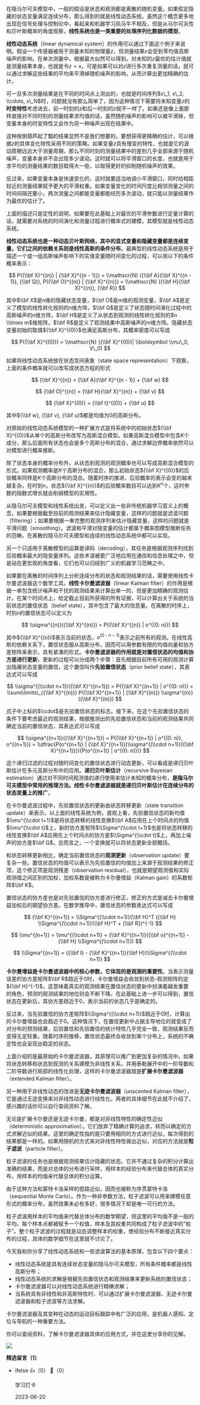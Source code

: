 在隐马尔可夫模型中，一般的假设是状态和观测都是离散的随机变量。如果假定隐藏的状态变量满足连续分布，那么得到的就是线性动态系统。虽然这个概念更多地出现在信号处理与控制论中，看起来和机器学习风马牛不相及，但是从马尔可夫性和贝叶斯概率的角度观察，**线性系统也是一类重要的处理序列化数据的模型**。

**线性动态系统**（linear dynamical system）的作用可以通过下面这个例子来说明。假设一个传感器被用于测量未知的物理量$z$，但测量结果$x$会受到零均值高斯噪声的影响。在单次测量中，根据最大似然可以得到，对未知的$z$最优的估计值就是测量结果本身，也就是令$z = x$。可是如果可以对$z$进行多次重复测量的话，就可以通过求解这些结果的平均来平滑掉随机噪声的影响，从而计算出更加精确的估计。

可一旦多次测量结果是在不同的时间点上测出的，也就是时间序列$x\_1, x\_2, \\cdots, x\_N$时，问题就没有那么简单了，因为这种情况下需要将未知变量$z$的**时变特性**考虑进去，前一时刻的$z$和后一时刻的$z$就不一样了。如果还是像上面那样直接对不同时刻的测量结果求均值的话，虽然随机噪声的影响可以被平滑掉，但变量本身的时变特性又会作为另一种噪声出现在结果中。

这种按倒葫芦起了瓢的结果显然不是我们想要的。要想获得更精确的估计，可以根据$z$的具体变化特性采用不同的策略。如果变量$z$具有慢变的特性，也就是它的波动周期远远大于测量周期，那么不同时刻的测量结果中的差别几乎全部来源于随机噪声，变量本身并不会出现多少波动。这时就可以将平滑窗口的长度，也就是用于求平均的测量结果的数目取得大一些，以取得更好的抑制随机噪声的效果。

反过来，如果变量本身是快速变化的，这时就要适当地调小平滑窗口，同时给相距较近的测量结果赋予更大的平滑权重。如果变量变化的时间尺度比相邻测量之间的时间间隔还要小，两次测量之间都能变量都能经历多次波动，就只能以测量结果作为最优的估计了。

上面的描述只是定性的说明，如果要在此基础上对最优的平滑参数进行定量计算的话，就需要对系统的时间演化和测量过程进行概率式的建模，其模型就是线性动态系统。

**线性动态系统也是一种动态贝叶斯网络，其中的显式变量和隐藏变量都是连续变量，它们之间的依赖关系则是线性高斯的条件分布**。最典型的线性动态系统是用于描述一个或一组高斯噪声影响下的实值变量随时间变化的过程，可以用以下的条件概率表示：

$$ P({\\bf X}^{(n)} | {\\bf X}^{(n - 1)}) = \\mathscr{N} ({\\bf A}{\\bf X}^{(n - 1)}, {\\bf Q}), P({\\bf O}^{(n)} | {\\bf X}^{(n)}) = \\mathscr{N} ({\\bf H}{\\bf X}^{(n)}, {\\bf R}) $$

其中$\\bf X$是$n$维的隐藏状态变量，$\\bf O$是$m$维的观测变量，$\\bf A$是定义了模型的线性转化规则的$n$维方阵，$\\bf Q$是定义了状态随时间演化过程中的高斯噪声的$n$维方阵，$\\bf H$是定义了从状态到观测的线性转化规则的$n \\times m$维矩阵，$\\bf R$是定义了观测结果中高斯噪声的$m$维方阵。隐藏状态变量初始的取值${\\bf X}^{(0)}$也满足高斯分布，其概率密度可以写成

$$ P({\\bf X}^{(0)}) = \\mathscr{N} ({\\bf X}^{(0)}| \\boldsymbol \\mu\_0, V\_0) $$

如果将线性动态系统放在状态空间表象（state space representation）下观察，上面的条件概率就可以改写成状态方程的形式

$$ {\\bf X}^{(n)} = {\\bf A}{\\bf X}^{(n - 1)} + {\\bf w} $$

$$ {\\bf O}^{(n)} = {\\bf H}{\\bf X}^{(n)} + {\\bf v} $$

$$ {\\bf X}^{(0)} = {\\bf t}^{(0)} + {\\bf u} $$

其中${\\bf w}, {\\bf v}, {\\bf u}$都是均值为0的高斯分布。

对原始的线性动态系统模型的一种扩展方式是将系统中的初始状态${\\bf X}^{(0)}$从单个的高斯分布改写为高斯混合模型。如果高斯混合模型中包含$K$个成分，那么后面所有状态也会是多个高斯分布的混合，通过求解边界概率依然可以对模型进行概率推断。

除了状态本身的概率分布外，从状态到观测的观测概率也可以写成高斯混合模型的形式。如果观测概率是$K$个高斯分布的混合，那么初始状态${\\bf X}^{(0)}$的后验概率同样是$K$个高斯分布的混合。随着时序的推进，后验概率的表示会变的越来越复杂。在时刻$n$，状态${\\bf X}^{(n)}$的后验概率数目可以达到$K ^ n$个，这时参数的指数式增长就会削弱模型的实用性。

从隐马尔可夫模型和线性系统出发，可以定义出一些非传统机器学习意义上的概念。如果要根据截至目前的观测结果来估计隐藏变量，这样的问题就是滤波问题（filtering）；如果要根据一串完整的观测序列来估计隐藏变量，这样的问题就是平滑问题（smoothing）。滤波和平滑对隐变量的估计都属于概率图模型推断任务的范畴，在离散的隐马尔可夫模型和连续的线性动态系统中都可以实现。

另一个只适用于离散模型的运算是译码（decoding），其任务是根据观测序列找到后验概率最大的隐变量序列。这些术语被更广泛地应用在通信和信息处理之中，但是站在更宏观的角度看，它们也可以归结到广义的机器学习范畴之中。

如果要在离散的时间序列上分析连续分布的状态和观测结果的话，需要使用线性卡尔曼滤波器这个数学工具。**线性卡尔曼滤波器**（linear Kalman filter）的作用是根据一串包含统计噪声和干扰的观测结果来计算出单一的、但是更加精确的观测估计。在某个时间点上，给定截止目前所获得的所有证据，可以计算出关于系统的当前状态的置信状态（belief state），其中包含了最大的信息量。在离散的时序上，时刻$n$的置信状态可以定义为

$$ \\sigma^{(n)}({\\bf X}^{(n)}) = P({\\bf X}^{(n)} | o^{(0: n)}) $$

其中${\\bf X}^{(n)}$表示当前的状态，$o^{(0: n-1)}$表示之前所有的观测。在线性高斯的依赖关系下，置信状态服从高斯分布，因而可以用参数有限的均值向量和协方差矩阵来表示，具有紧凑的形式。**卡尔曼滤波器的作用就是对置信状态的均值和协方差进行更新**，更新的过程可以分成两个步骤：首先根据目前所有可用的观测计算出隐藏状态变量的置信，这个置信叫作**先验置信状态**（prior belief state），其表达式可以写成

$$ \\sigma^{(\\cdot n+1)}({\\bf X}^{(n+1)}) = P({\\bf X}^{(n+1)} | o^{(0: n)}) = \\sum\\limits\_{{\\bf X}^{(n)}} P({\\bf X}^{(n+1)} | {\\bf X}^{(n)}) \\sigma^{(n)}({\\bf X}^{(n)}) $$

式子中上标的$\\cdot$是先验置信状态的标志。接下来，在这个先验置信状态的条件下要考虑最近的观测结果，根据推测出的先验置信状态和当前的观测结果共同确定当前的置信状态，其表达式可以写成

$$ \\sigma^{(n+1)}({\\bf X}^{(n+1)}) = P({\\bf X}^{(n+1)} | o^{(0: n)}, o^{(n+1)}) = \\dfrac{P(o^{(n+1)} | {\\bf X}^{(n+1)})\\sigma^{(\\cdot n+1)}({\\bf X}^{(n+1)})}{P(o^{(n+1)} | o^{(0: n)})} $$

这个递归过滤的过程对随时间变化的置信状态进行动态更新，可以看成是递归贝叶斯估计在多元高斯分布中的应用。**递归贝叶斯估计**（recursive Bayesian estimation）通过对不同时间观测值的递归使用来估计未知的概率分布，**是隐马尔可夫模型中常用的推理方法。线性卡尔曼滤波器就是递归贝叶斯估计在连续分布的状态变量上的推广**。

在卡尔曼滤波过程中，先验置信状态的更新由状态转移更新（state transition update）来表示。以上面的线性系统为例，直观上看，先验置信状态的新均值$\\mu^{\\cdot t+1}$是将状态转移的线性变换$\\bf A$应用在上个时间点的均值$\\mu^{\\cdot t}$上，新的协方差矩阵$\\Sigma^{\\cdot t+1}$也是将状态转移的线性变换$\\bf A$应用在上个时间点的协方差$\\Sigma^{\\cdot t}$上，再加上噪声的协方差$\\bf Q$。总而言之，一个变换就可以将状态更新全部概括。

和状态转移更新相比，确定当前置信状态的**观测更新**（observation update）要复杂一些。置信状态的均值可以表示为先验置信的均值加上来源于观测结果的修正项，这个修正项是观测残差（observation residual），也就是期望观测值和实际观测值之间区别的加权，加权系数是被称为卡尔曼增益（Kalman gain）的系数矩阵$\\bf K$。

置信状态的协方差也是对先验置信的协方差进行修正，修正的方式是减去卡尔曼增益加权后的期望协方差。在数学推导中，置信状态的参数表达式可以写成

$$ {\\bf K}^{(n+1)} = \\Sigma^{(\\cdot n+1)}{\\bf H}^T ({\\bf H} \\Sigma^{(\\cdot n+1)}{\\bf H}^T + {\\bf R})^{-1} $$

$$ \\mu^{(n+1)} = \\mu^{(\\cdot n+1)} + {\\bf K}^{(n+1)}({\\bf o}^{(n+1)} - {\\bf H} \\Sigma^{(\\cdot n+1)}) $$

$$ \\Sigma^{(n+1)} = ({\\bf I} - {\\bf K}^{(n+1)}{\\bf H})\\Sigma^{(\\cdot n+1)} $$

**卡尔曼增益是卡尔曼滤波器中的核心参数，它体现的是观测的重要性**。当表示测量误差的协方差矩阵$\\bf R$趋近于0时，卡尔曼增益会收敛到状态-观测矩阵的逆${\\bf H}^{-1}$，这意味着真实的观测结果在置信状态的更新中扮演着越发重要的角色，预测的观测结果的地位则会不断下降。在此基础上进一步可以得到，置信状态在更新后，其协方差趋近于0，表示当前的状态几乎是确定的。

反过来，当先验置信的协方差矩阵$\\Sigma^{(\\cdot n+1)}$趋近于0时，计算出的卡尔曼增益也会趋近于0。这种情况下，在置信更新中占据主导地位的就变成了对分布的预测结果，后验置信和先验置信的统计特性几乎完全一致，观测结果反而变得无足轻重。随着时序的推移，置信状态最终会收敛到某个分布上，系统的不确定性也会呈现出稳定的状态。

上面介绍的是最原始的卡尔曼滤波器，其原理可以推广到更加复杂的情况中。如果将状态转移和状态到观测的关系建模为非线性关系，并用泰勒展开中的一阶导数和二阶导数进行局部的线性化处理，这样的卡尔曼滤波器就是**扩展卡尔曼滤波器**（extended Kalman filter）。

另一种用于非线性动态的改进是**无迹卡尔曼滤波器**（unscented Kalman filter），它是通过无迹变换来对非线性动态进行线性化。两者的具体细节在此就不介绍了，感兴趣的话你可以自行查阅资料了解。

无论是扩展卡尔曼还是无迹卡尔曼，都是对非线性特性的确定性近似（deterministic approximation）。它们放弃了精确计算的追求，转而以确定的方式求解近似的结果。这里的确定性指的是只要用相同的方式进行近似，每次得到的结果都是一样的。如果用随机的方式来对非线性特性做出近似，对应的方法就是**粒子滤波**（particle filter）。

粒子滤波的任务也是根据观测结果估计隐藏的状态。它并不通过复杂的积分计算出准确的结果，而是对总体的分布进行采样，用样本的经验分布来代替总体的真实分布，用样本的均值来代替总体的积分运算。

由于这种方法和蒙特卡洛采样的思路近似，因而也被称为序贯蒙特卡洛（sequential Monte Carlo）。作为一种非参数方法，粒子滤波可以用来建模任意形式的概率分布，虽然效果未必有多好，很多情况下却是唯一可行的方法。

粒子滤波用样本的平均值来代替总体分布的数学期望，但这里的平均值不是一般的平均，每个样本点都被赋予一个权值，样本及其权重共同构成了粒子滤波中的“粒子”。整个粒子滤波的过程就是动态调整样本的权重，使经验分布不断接近真实分布的过程，具体的数学细节在这里就不讨论了。

今天我和你分享了线性动态系统和一些滤波算法的基本原理，包含以下四个要点：

- 线性动态系统是具有连续状态变量的隐马尔可夫模型，所有条件概率都是线性高斯分布；
- 线性动态系统的求解是根据先验置信状态和观测结果来更新系统的置信状态；
- 卡尔曼滤波器可以对线性动态系统进行精确求解；
- 当系统具有非线性和非高斯特性时，可以通过扩展卡尔曼滤波器、无迹卡尔曼滤波器和粒子滤波等方法求解。

卡尔曼滤波器及其变种在动态的运动目标跟踪中有广泛的应用，是机器人感知、定位与导航的一种重要方法。

你可以查阅资料，了解卡尔曼滤波器具体的应用方式，并在这里分享你的见解。

![](https://static001.geekbang.org/resource/image/93/40/93feb627e6f15344f030eb48a635b240.jpg?wh=2379%2A2337)
<div><strong>精选留言（1）</strong></div><ul>
<li><span>ifelse</span> 👍（0） 💬（0）<p>学习打卡</p>2023-06-20</li><br/>
</ul>